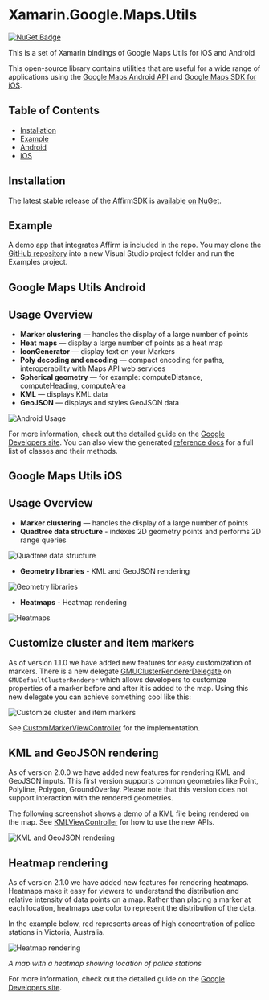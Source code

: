 # Xamarin.Google.Maps.Utils

[![NuGet Badge](https://buildstats.info/nuget/Xamarin.Google.Maps.Utils)](https://www.nuget.org/packages/Xamarin.Google.Maps.Utils/)

This is a set of Xamarin bindings of Google Maps Utils for iOS and Android

This open-source library contains utilities that are useful for a wide range of applications using the [Google Maps Android API][android-site] and [Google Maps SDK for iOS][ios-site].

## Table of Contents ##

- [Installation](#installation)
- [Example](#example)
- [Android](#google-maps-utils-android)
- [iOS](#google-maps-utils-ios)

## Installation ##

The latest stable release of the AffirmSDK is [available on NuGet](https://www.nuget.org/packages/Xamarin.Google.Maps.Utils).

## Example ##

A demo app that integrates Affirm is included in the repo. You may clone the [GitHub repository](https://github.com/JosueDM94/Xamarin.Google.Maps.Utils) into a new Visual Studio project folder and run the Examples project.

## Google Maps Utils Android ##

## Usage Overview

- **Marker clustering** — handles the display of a large number of points
- **Heat maps** — display a large number of points as a heat map
- **IconGenerator** — display text on your Markers
- **Poly decoding and encoding** — compact encoding for paths,
  interoperability with Maps API web services
- **Spherical geometry** — for example: computeDistance, computeHeading,
  computeArea
- **KML** — displays KML data
- **GeoJSON** — displays and styles GeoJSON data

![Android Usage](https://raw.githubusercontent.com/JosueDM94/Xamarin.Google.Maps.Utils/master/Assets/f57bc6d8-c908-11e4-815a-0d909fe02f99.gif)

For more information, check out the detailed guide on the [Google Developers site][devsite-guide-android]. You can also view the generated [reference docs][javadoc] for a full list of classes and their methods.

## Google Maps Utils iOS ##

## Usage Overview

- **Marker clustering** — handles the display of a large number of points
- **Quadtree data structure** - indexes 2D geometry points and performs
2D range queries

![Quadtree data structure](https://raw.githubusercontent.com/JosueDM94/Xamarin.Google.Maps.Utils/master/Assets/77feeb96-446c-11e6-9ec1-19e12a7fb3ae.png)

- **Geometry libraries** - KML and GeoJSON rendering

![Geometry libraries](https://raw.githubusercontent.com/JosueDM94/Xamarin.Google.Maps.Utils/master/Assets/ca7c3566-34be-11e7-8f07-16c3ae9de63a.png)

- **Heatmaps** - Heatmap rendering

![Heatmaps](https://raw.githubusercontent.com/JosueDM94/Xamarin.Google.Maps.Utils/master/Assets/30678820-54243eb6-9ed8-11e7-81b4-c1afe3df37b3.png)

## Customize cluster and item markers

As of version 1.1.0 we have added new features for easy customization of markers. There is a new delegate [GMUClusterRendererDelegate][gmuclusterrendererdelegate] on ```GMUDefaultClusterRenderer``` which allows developers to customize properties of a marker before and after it is added to the map. Using this new delegate you can achieve something cool like this:

![Customize cluster and item markers](https://raw.githubusercontent.com/JosueDM94/Xamarin.Google.Maps.Utils/master/Assets/62b15fe2-8712-11e6-9931-cd66fae38cba.png)


See [CustomMarkerViewController][custommarkerviewcontroller] for the implementation.

## KML and GeoJSON rendering

As of version 2.0.0 we have added new features for rendering KML and GeoJSON inputs. This first version supports common geometries like Point, Polyline, Polygon, GroundOverlay. Please note that this version does not support interaction with the rendered geometries.

The following screenshot shows a demo of a KML file being rendered on the map. See [KMLViewController][kmlviewcontroller] for how to use the new APIs.

![KML and GeoJSON rendering](https://raw.githubusercontent.com/JosueDM94/Xamarin.Google.Maps.Utils/master/Assets/ca7c3566-34be-11e7-8f07-16c3ae9de63a.png)

## Heatmap rendering

As of version 2.1.0 we have added new features for rendering heatmaps.
Heatmaps make it easy for viewers to understand the distribution and relative intensity of data points on a map. Rather than placing a marker at each location, heatmaps use color to represent the distribution of the data.

In the example below, red represents areas of high concentration of police stations in Victoria, Australia.

![Heatmap rendering](https://raw.githubusercontent.com/JosueDM94/Xamarin.Google.Maps.Utils/master/Assets/heatmap-ios.png)

*A map with a heatmap showing location of police stations*

For more information, check out the detailed guide on the [Google Developers site][devsite-guide-ios].

[devsite-guide-ios]: https://developers.google.com/maps/documentation/ios-sdk/utility/
[devsite-guide-android]: https://developers.google.com/maps/documentation/android-api/utility/
[javadoc]: http://googlemaps.github.io/android-maps-utils/javadoc/
[android-site]: https://developer.android.com/training/maps/index.html
[ios-site]: https://developers.google.com/maps/documentation/ios-sdk
[kmlviewcontroller]: https://github.com/JosueDM94/Xamarin.Google.Maps.Utils/blob/master/Samples/Sample.iOS/UI/KMLViewController.cs
[custommarkerviewcontroller]: https://github.com/JosueDM94/Xamarin.Google.Maps.Utils/blob/master/Samples/Sample.iOS/UI/CustomMarkerViewController.cs
[gmuclusterrendererdelegate]: https://github.com/googlemaps/google-maps-ios-utils/blob/master/src/Clustering/View/GMUDefaultClusterRenderer.h